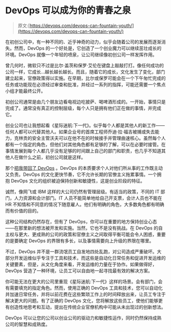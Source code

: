 # DevOps 可以成为你的青春之泉

> 原文:[https://devops.com/devops-can-fountain-youth/](https://devops.com/devops-can-fountain-youth/)

在初创公司中，有一种不同的、近乎神奇的动力，似乎会随着公司的发展而逐渐消失。然而，DevOps 的一个好处是，它创造了一个创业魔力可以继续茁壮成长的环境。DevOps 就像一个年轻的喷泉，让公司继续像初创公司一样发挥作用。

曾几何时，微软只不过是比尔·盖茨和保罗·艾伦在键盘上敲敲打打。像任何成功的公司一样，它成长…越长越长越长。而且，随着它的成长，文化发生了变化，部门建立起来，官僚政策得以实施。在早期，比尔或保罗可能会在一个下午匆忙完成的任务或功能现在必须经过审查和批准，并经过一系列的指挥，可能还需要一个焦点小组才能最终公开。

初创公司通常是由几个朋友边看电视边吃披萨、喝啤酒形成的。一开始，事情只是完成了。通常没有真正的控制层级，每个人只是拥有他们正在做的事情，并完成它。

创业公司也让我想起看《星际迷航:下一代》。似乎每个人都是其他人的新工作——任何人都可以代替其他人。如果企业号的首席工程师乔迪·拉·福吉被捕或失去能力，克林贡的安全主管沃夫可以在他不在的时候接手并管理曲速核心。虽然每个人都有一个指定的角色，但他们对其他角色都有足够的了解，可以在必要时接管。在事情发展到每个人都几乎没有足够的时间跟上自己的部门和职责，也几乎不知道其他人在做什么之前，初创公司就是这样。

那个[把我带回了 DevOps](https://devops.com/features/critical-first-step-bringing-dev-ops-together/) 。DevOps 的本质要求个人对他们所从事的工作既主动又负责。DevOps 的文化更快节奏，它不允许长期的官僚主义拖累事情。一个拥抱 DevOps 文化的组织被迫保持创新和敏捷性，这是创业阶段的特征。

诚然，像网飞或 IBM 这样的大公司仍然有管理层级。有适当的政策，不同的 IT 部门，人力资源和会计部门。IT 人员不能简单地给自己开支票，会计人员也不能在 HR 不知情和不同意的情况下随意雇人。他们有明确的角色，大多数角色都有明确而有价值的目的。

这种公司结构仍然存在，但有了 DevOps，你可以在重要的地方保持创业心态——在那里新的想法被开发和实施。当然，它也不是没有挑战。在 DevOps 的自主权与更大、更成熟的公司的政策和官僚主义之间取得平衡可能会令人困惑，重要的是要确定 DevOps 的界限有多长，以及事情需要向上升级的界限在哪里。

不过，DevOps 并不是一群流氓员工自发地四处乱跑，对公司造成严重破坏。大部分开发运维似乎专注于工具和技术，而这些是自动化日常任务和促进开发运维的关键要素，但是，从文化角度来看，开发运维的力量在于协作。如果做得好，DevOps 营造了一种环境，让员工可以自由地一起寻找最有效的解决方案。

你可能无法在更大的公司里重现《星际迷航:下一代》这样的场景。会有部门，会有需要填充的指定角色。然而，使用正确的 DevOps 工具和技术，您可以自动化并加速日常任务，并将以前花费在这些繁琐工作上的时间释放出来，让员工专注于解决更大的问题。有了正确的 DevOps 文化，您将解放这些员工，使他们能够更有创造性地思考和互动，提出在传统企业官僚机构中可能从未出现过的创新想法。

DevOps 可以让您的公司以创业公司的驱动力和敏捷性运作，同时仍然保持成熟公司的智慧和成熟度。